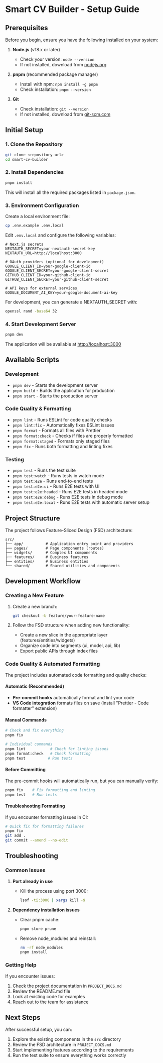 # Smart CV Builder - Setup Guide

## Prerequisites

Before you begin, ensure you have the following installed on your system:

1. **Node.js** (v18.x or later)
   - Check your version: `node --version`
   - If not installed, download from [nodejs.org](https://nodejs.org/)

2. **pnpm** (recommended package manager)
   - Install with npm: `npm install -g pnpm`
   - Check installation: `pnpm --version`

3. **Git**
   - Check installation: `git --version`
   - If not installed, download from [git-scm.com](https://git-scm.com/)

## Initial Setup

### 1. Clone the Repository

```bash
git clone <repository-url>
cd smart-cv-builder
```

### 2. Install Dependencies

```bash
pnpm install
```

This will install all the required packages listed in `package.json`.

### 3. Environment Configuration

Create a local environment file:

```bash
cp .env.example .env.local
```

Edit `.env.local` and configure the following variables:

```env
# Next.js secrets
NEXTAUTH_SECRET=your-nextauth-secret-key
NEXTAUTH_URL=http://localhost:3000

# OAuth providers (optional for development)
GOOGLE_CLIENT_ID=your-google-client-id
GOOGLE_CLIENT_SECRET=your-google-client-secret
GITHUB_CLIENT_ID=your-github-client-id
GITHUB_CLIENT_SECRET=your-github-client-secret

# API keys for external services
GOOGLE_DOCUMENT_AI_KEY=your-google-document-ai-key
```

For development, you can generate a NEXTAUTH_SECRET with:

```bash
openssl rand -base64 32
```

### 4. Start Development Server

```bash
pnpm dev
```

The application will be available at [http://localhost:3000](http://localhost:3000)

## Available Scripts

### Development

- `pnpm dev` - Starts the development server
- `pnpm build` - Builds the application for production
- `pnpm start` - Starts the production server

### Code Quality & Formatting

- `pnpm lint` - Runs ESLint for code quality checks
- `pnpm lint:fix` - Automatically fixes ESLint issues
- `pnpm format` - Formats all files with Prettier
- `pnpm format:check` - Checks if files are properly formatted
- `pnpm format:staged` - Formats only staged files
- `pnpm fix` - Runs both formatting and linting fixes

### Testing

- `pnpm test` - Runs the test suite
- `pnpm test:watch` - Runs tests in watch mode
- `pnpm test:e2e` - Runs end-to-end tests
- `pnpm test:e2e:ui` - Runs E2E tests with UI
- `pnpm test:e2e:headed` - Runs E2E tests in headed mode
- `pnpm test:e2e:debug` - Runs E2E tests in debug mode
- `pnpm test:e2e:local` - Runs E2E tests with automatic server setup

## Project Structure

The project follows Feature-Sliced Design (FSD) architecture:

```
src/
├── app/          # Application entry point and providers
├── pages/        # Page components (routes)
├── widgets/      # Complex UI components
├── features/     # Business features
├── entities/     # Business entities
└── shared/       # Shared utilities and components
```

## Development Workflow

### Creating a New Feature

1. Create a new branch:

   ```bash
   git checkout -b feature/your-feature-name
   ```

2. Follow the FSD structure when adding new functionality:
   - Create a new slice in the appropriate layer (features/entities/widgets)
   - Organize code into segments (ui, model, api, lib)
   - Export public APIs through index files

### Code Quality & Automated Formatting

The project includes automated code formatting and quality checks:

#### Automatic (Recommended)

- **Pre-commit hooks** automatically format and lint your code
- **VS Code integration** formats files on save (install "Prettier - Code formatter" extension)

#### Manual Commands

```bash
# Check and fix everything
pnpm fix

# Individual commands
pnpm lint           # Check for linting issues
pnpm format:check   # Check formatting
pnpm test          # Run tests
```

#### Before Committing

The pre-commit hooks will automatically run, but you can manually verify:

```bash
pnpm fix    # Fix formatting and linting
pnpm test   # Run tests
```

#### Troubleshooting Formatting

If you encounter formatting issues in CI:

```bash
# Quick fix for formatting failures
pnpm fix
git add .
git commit --amend --no-edit
```

## Troubleshooting

### Common Issues

1. **Port already in use**
   - Kill the process using port 3000:
     ```bash
     lsof -ti:3000 | xargs kill -9
     ```

2. **Dependency installation issues**
   - Clear pnpm cache:
     ```bash
     pnpm store prune
     ```
   - Remove node_modules and reinstall:
     ```bash
     rm -rf node_modules
     pnpm install
     ```

### Getting Help

If you encounter issues:

1. Check the project documentation in `PROJECT_DOCS.md`
2. Review the README.md file
3. Look at existing code for examples
4. Reach out to the team for assistance

## Next Steps

After successful setup, you can:

1. Explore the existing components in the `src` directory
2. Review the FSD architecture in `PROJECT_DOCS.md`
3. Start implementing features according to the requirements
4. Run the test suite to ensure everything works correctly
